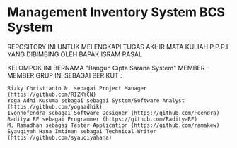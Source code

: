 # Management Inventory System BCS System
REPOSITORY INI UNTUK MELENGKAPI TUGAS AKHIR MATA KULIAH P.P.P.L YANG DIBIMBING OLEH BAPAK ISRAM RASAL

KELOMPOK INI BERNAMA "Bangun Cipta Sarana System" MEMBER - MEMBER GRUP INI SEBAGAI BERIKUT :

    Rizky Christianto N. sebagai Project Manager (https://github.com/RIZKYCN)
    Yoga Adhi Kusuma sebagai sebagai System/Software Analyst (https://github.com/yogaadhik)
    Ivonnofendra sebagai Software Designer (https://github.com/Feendra)
    Raditya RF sebagai Programmer (https://github.com/RadityaRF)
    M. Ramadhan sebagai Tester Application (https://github.com/ramakew)
    Syauqiyah Hana Imtinan sebagai Technical Writer (https://github.com/syauqiyahana)

